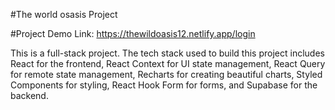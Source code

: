#The world osasis Project

#Project Demo Link: https://thewildoasis12.netlify.app/login

This is a full-stack project. The tech stack used to build this project includes React for the frontend, React Context for UI state management, React Query for remote state management, Recharts for creating beautiful charts, Styled Components for styling, React Hook Form for forms, and Supabase for the backend.
